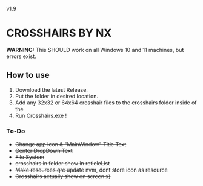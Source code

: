 v1.9
# CROSSHAIRS BY NX
**WARNING:** This SHOULD work on all Windows 10 and 11 machines, but errors exist.

## How to use
1. Download the latest Release.
2. Put the folder in desired location.
3. Add any 32x32 or 64x64 crosshair files to the crosshairs folder
   inside of the
4. Run Crosshairs.exe !


### To-Do
- ~~Change app Icon & "MainWindow" Title Text~~
- ~~Center DropDown Text~~
- ~~File System~~
- ~~crosshairs in folder show in reticleList~~
- ~~Make resources.qrc update~~ nvm, dont store icon as resource
- ~~Crosshairs actually show on screen x)~~

